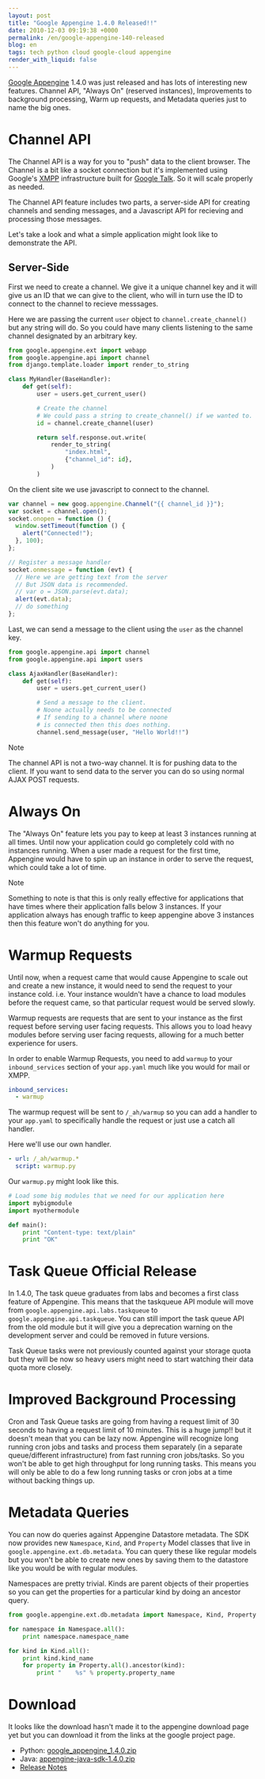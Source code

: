 ```yaml
---
layout: post
title: "Google Appengine 1.4.0 Released!!"
date: 2010-12-03 09:19:38 +0000
permalink: /en/google-appengine-140-released
blog: en
tags: tech python cloud google-cloud appengine
render_with_liquid: false
---
```


[Google Appengine](http://code.google.com/appengine/) 1.4.0 was just
released and has lots of interesting new features. Channel API, "Always
On" (reserved instances), Improvements to background processing, Warm up
requests, and Metadata queries just to name the big ones.

# Channel API

The Channel API is a way for you to "push" data to the client browser.
The Channel is a bit like a socket connection but it's implemented using
Google's
[XMPP](http://en.wikipedia.org/wiki/Extensible_Messaging_and_Presence_Protocol)
infrastructure built for [Google Talk](http://www.google.com/talk/). So
it will scale properly as needed.

The Channel API feature includes two parts, a server-side API for
creating channels and sending messages, and a Javascript API for
recieving and processing those messages.

Let's take a look and what a simple application might look like to
demonstrate the API.

## Server-Side

First we need to create a channel. We give it a unique channel key and
it will give us an ID that we can give to the client, who will in turn
use the ID to connect to the channel to recieve messsages.

Here we are passing the current `user` object to
`channel.create_channel()` but any string will do. So you could have
many clients listening to the same channel designated by an arbitrary
key.

```python
from google.appengine.ext import webapp
from google.appengine.api import channel
from django.template.loader import render_to_string

class MyHandler(BaseHandler):
    def get(self):
        user = users.get_current_user()

        # Create the channel
        # We could pass a string to create_channel() if we wanted to.
        id = channel.create_channel(user)

        return self.response.out.write(
            render_to_string(
                "index.html",
                {"channel_id": id},
            )
        )
```

On the client site we use javascript to connect to the channel.

```javascript
var channel = new goog.appengine.Channel("{{ channel_id }}");
var socket = channel.open();
socket.onopen = function () {
  window.setTimeout(function () {
    alert("Connected!");
  }, 100);
};

// Register a message handler
socket.onmessage = function (evt) {
  // Here we are getting text from the server
  // But JSON data is recommended.
  // var o = JSON.parse(evt.data);
  alert(evt.data);
  // do something
};
```

Last, we can send a message to the client using the `user` as the
channel key.

```python
from google.appengine.api import channel
from google.appengine.api import users

class AjaxHandler(BaseHandler):
    def get(self):
        user = users.get_current_user()

        # Send a message to the client.
        # Noone actually needs to be connected
        # If sending to a channel where noone
        # is connected then this does nothing.
        channel.send_message(user, "Hello World!!")
```

<div class="note">

<div class="title">

Note

</div>

The channel API is not a two-way channel. It is for pushing data to the
client. If you want to send data to the server you can do so using
normal AJAX POST requests.

</div>

# Always On

The "Always On" feature lets you pay to keep at least 3 instances
running at all times. Until now your application could go completely
cold with no instances running. When a user made a request for the first
time, Appengine would have to spin up an instance in order to serve the
request, which could take a lot of time.

<div class="note">

<div class="title">

Note

</div>

Something to note is that this is only really effective for applications
that have times where their application falls below 3 instances. If your
application always has enough traffic to keep appengine above 3
instances then this feature won't do anything for you.

</div>

# Warmup Requests

Until now, when a request came that would cause Appengine to scale out
and create a new instance, it would need to send the request to your
instance cold. i.e. Your instance wouldn't have a chance to load modules
before the request came, so that particular request would be served
slowly.

Warmup requests are requests that are sent to your instance as the first
request before serving user facing requests. This allows you to load
heavy modules before serving user facing requests, allowing for a much
better experience for users.

In order to enable Warmup Requests, you need to add `warmup` to your
`inbound_services` section of your `app.yaml` much like you would for
mail or XMPP.

```yaml
inbound_services:
  - warmup
```

The warmup request will be sent to `/_ah/warmup` so you can add a
handler to your `app.yaml` to specifically handle the request or just
use a catch all handler.

Here we'll use our own handler.

```yaml
- url: /_ah/warmup.*
  script: warmup.py
```

Our `warmup.py` might look like this.

```python
# Load some big modules that we need for our application here
import mybigmodule
import myothermodule

def main():
    print "Content-type: text/plain"
    print "OK"
```

# Task Queue Official Release

In 1.4.0, The task queue graduates from labs and becomes a first class
feature of Appengine. This means that the taskqueue API module will move
from `google.appengine.api.labs.taskqueue` to
`google.appengine.api.taskqueue`. You can still import the task queue
API from the old module but it will give you a deprecation warning on
the development server and could be removed in future versions.

Task Queue tasks were not previously counted against your storage quota
but they will be now so heavy users might need to start watching their
data quota more closely.

# Improved Background Processing

Cron and Task Queue tasks are going from having a request limit of 30
seconds to having a request limit of 10 minutes. This is a huge jump\!\!
but it doesn't mean that you can be lazy now. Appengine will recognize
long running cron jobs and tasks and process them separately (in a
separate queue/different infrastructure) from fast running cron
jobs/tasks. So you won't be able to get high throughput for long running
tasks. This means you will only be able to do a few long running tasks
or cron jobs at a time without backing things up.

# Metadata Queries

You can now do queries against Appengine Datastore metadata. The SDK now
provides new `Namespace`, `Kind`, and `Property` Model classes that live
in `google.appengine.ext.db.metadata`. You can query these like regular
models but you won't be able to create new ones by saving them to the
datastore like you would be with regular modules.

Namespaces are pretty trivial. Kinds are parent objects of their
properties so you can get the properties for a particular kind by doing
an ancestor query.

```python
from google.appengine.ext.db.metadata import Namespace, Kind, Property

for namespace in Namespace.all():
    print namespace.namespace_name

for kind in Kind.all():
    print kind.kind_name
    for property in Property.all().ancestor(kind):
        print "    %s" % property.property_name
```

# Download

It looks like the download hasn't made it to the appengine download page
yet but you can download it from the links at the google project page.

- Python:
  [google_appengine_1.4.0.zip](http://code.google.com/p/googleappengine/downloads/detail?name=google_appengine_1.4.0.zip)
- Java:
  [appengine-java-sdk-1.4.0.zip](http://code.google.com/p/googleappengine/downloads/detail?name=appengine-java-sdk-1.4.0.zip)
- [Release Notes](http://code.google.com/p/googleappengine/wiki/SdkReleaseNotes)
